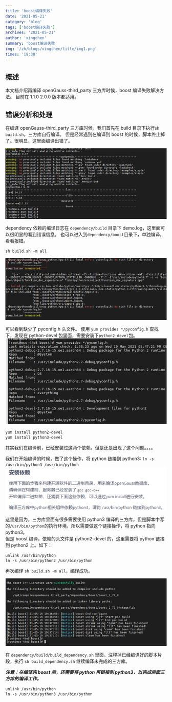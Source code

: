 ```yaml
---
title: 'boost编译失败'
date: '2021-05-21'
category: 'blog'
tags: ['boost编译失败']
archives: '2021-05-21'
author: 'xingchen'
summary: 'boost编译失败'
img: '/zh/blogs/xingchen/title/img1.png'
times: '19:30'
---
```


## 概述

本文档介绍再编译 openGauss-third_party 三方库时候，boost 编译失败解决方法。 目前在 1.1.0 2.0.0 版本都适用。

## 错误分析和处理

在编译 openGauss-third_party 三方库时候，我们首先在 build 目录下执行`sh build.sh`，三方库自行编译。 但是经常遇到在编译到 boost 的时候，脚本终止掉了。很明显，这里面编译出错了。

<img src='./images/boost/image1.png'>

dependency 依赖的编译日志在 `dependency/build` 目录下 demo.log，这里面可以很明显的看到错误信息。
也可以进入到`dependency/boost`目录下，单独编译，看看报错。

```
sh build.sh -m all
```

<img src='./images/boost/image2.png'>

可以看到缺少了 pyconfig.h 头文件。
使用 `yum provides */pyconfig.h` 查找下，发现在 python-devel 包里面，需要安装下`python2-devel`包。
<img src='./images/boost/image3.png'>

```
yum install python2-devel
yum install python3-devel
```

其实我们在编译前，已经安装过这两个依赖。但是还是出现了这个问题。。。。

我们在开始编译的时候，做了这个操作，将 python 链接到 python3: `ln -s /usr/bin/python3 /usr/bin/python`
<img src='./images/boost/image5.png'>

这里是因为，三方库里面有很多需要使用 python3 编译的三方库，但是脚本中写的`/usr/bin/python`的执行环境，所以需要做这个链接操作，将 python 指向 python3。\
但是 boost 编译，依赖的头文件是 python2-devel 的，这里需要将 python 链接到 python2 上。如下：

```
unlink /usr/bin/python
ln -s /usr/bin/python2 /usr/bin/python
```

再次编译 `sh build.sh -m all`，编译成功。

<img src='./images/boost/image4.png'>

在 `dependency/build/build_dependency.sh` 里面，注释掉已经编译好的脚本片段，执行 `sh build_dependency.sh`
继续编译未完成的三方库。

**_注意：在编译完 boost 后，还需要将 python 再链接到 python3，以完成后面三方库的编译工作。_**

```
unlink /usr/bin/python
ln -s /usr/bin/python3 /usr/bin/python
```
